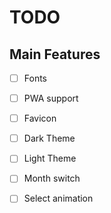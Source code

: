 # TODO

## Main Features

 - [ ] Fonts
 - [ ] PWA support
 - [ ] Favicon
 - [ ] Dark Theme
 - [ ] Light Theme
 - [ ] Month switch
 - [ ] Select animation
 